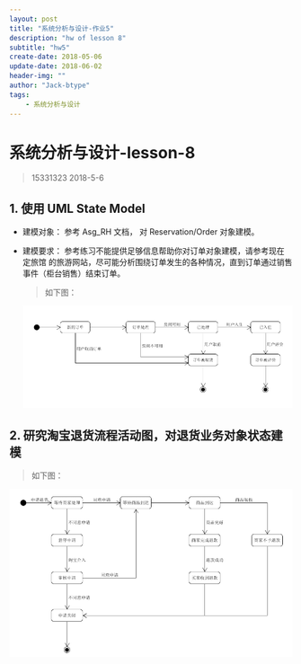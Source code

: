 ```yaml
---
layout: post
title: "系统分析与设计-作业5"
description: "hw of lesson 8"
subtitle: "hw5"
create-date: 2018-05-06
update-date: 2018-06-02
header-img: ""
author: "Jack-btype"
tags:
    - 系统分析与设计
---
```


# 系统分析与设计-lesson-8

> 15331323 2018-5-6

## 1. 使用 UML State Model

 - 建模对象： 参考 Asg_RH 文档， 对 Reservation/Order 对象建模。

 - 建模要求： 参考练习不能提供足够信息帮助你对订单对象建模，请参考现在 定旅馆 的旅游网站，尽可能分析围绕订单发生的各种情况，直到订单通过销售事件（柜台销售）结束订单。

   > 如下图：

   ![lesson8-1](https://raw.githubusercontent.com/Jack-btype/Jack-btype.github.io/master/img/lesson8-1.PNG)

## 2. 研究淘宝退货流程活动图，对退货业务对象状态建模

>  如下图：

![lesson8-1](https://raw.githubusercontent.com/Jack-btype/Jack-btype.github.io/master/img/lesson8-2.PNG)
